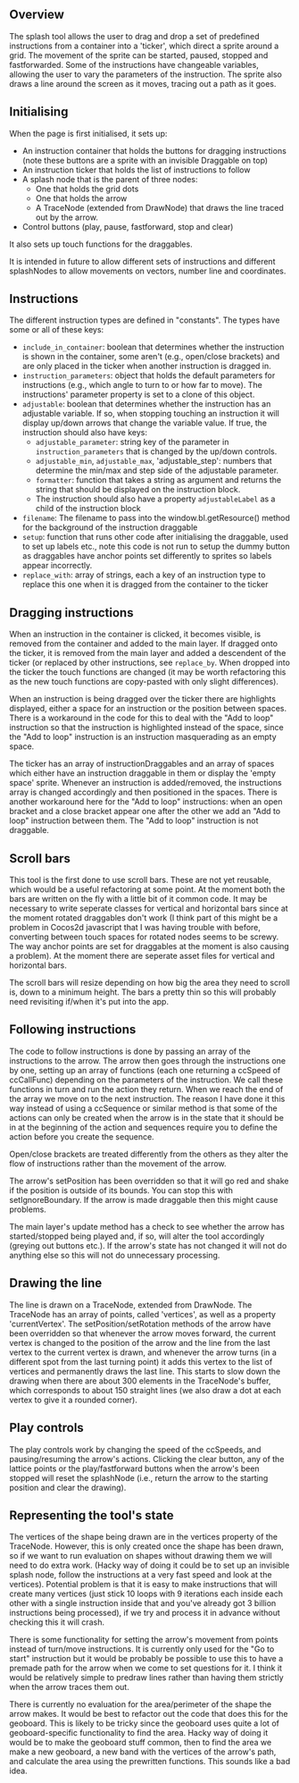 ## Overview

The splash tool allows the user to drag and drop a set of predefined instructions from a container into a 'ticker', which direct a sprite around a grid. The movement of the sprite can be started, paused, stopped and fastforwarded. Some of the instructions have changeable variables, allowing the user to vary the parameters of the instruction. The sprite also draws a line around the screen as it moves, tracing out a path as it goes.


## Initialising

When the page is first initialised, it sets up:
* An instruction container that holds the buttons for dragging instructions (note these buttons are a sprite with an invisible Draggable on top) 
* An instruction ticker that holds the list of instructions to follow 
* A splash node that is the parent of three nodes:
	* One that holds the grid dots 
	* One that holds the arrow 
	* A TraceNode (extended from DrawNode) that draws the line traced out by the arrow. 
* Control buttons (play, pause, fastforward, stop and clear)

It also sets up touch functions for the draggables.

It is intended in future to allow different sets of instructions and different splashNodes to allow movements on vectors, number line and coordinates.


## Instructions

The different instruction types are defined in "constants". The types have some or all of these keys:

* `include_in_container`: boolean that determines whether the instruction is shown in the container, some aren't (e.g., open/close brackets) and are only placed in the ticker when another instruction is dragged in.
* `instruction_parameters`: object that holds the default parameters for instructions (e.g., which angle to turn to or how far to move). The instructions' parameter property is set to a clone of this object.
* `adjustable`: boolean that determines whether the instruction has an adjustable variable. If so, when stopping touching an instruction it will display up/down arrows that change the variable value. If true, the instruction should also have keys:
	* `adjustable_parameter`: string key of the parameter in `instruction_parameters` that is changed by the up/down controls.
	* `adjustable_min`, `adjustable_max`, 'adjustable_step': numbers that determine the min/max and step side of the adjustable parameter.
	* `formatter`: function that takes a string as argument and returns the string that should be displayed on the instruction block.
	* The instruction should also have a property `adjustableLabel` as a child of the instruction block
* `filename`: The filename to pass into the window.bl.getResource() method for the background of the instruction draggable
* `setup`: function that runs other code after initialising the draggable, used to set up labels etc., note this code is not run to setup the dummy button as draggables have anchor points set differently to sprites so labels appear incorrectly.
* `replace_with`: array of strings, each a key of an instruction type to replace this one when it is dragged from the container to the ticker


## Dragging instructions

When an instruction in the container is clicked, it becomes visible, is removed from the container and added to the main layer. If dragged onto the ticker, it is removed from the main layer and added a descendent of the ticker (or replaced by other instructions, see `replace_by`. When dropped into the ticker the touch functions are changed (it may be worth refactoring this as the new touch functions are copy-pasted with only slight differences).

When an instruction is being dragged over the ticker there are highlights displayed, either a space for an instruction or the position between spaces. There is a workaround in the code for this to deal with the "Add to loop" instruction so that the instruction is highlighted instead of the space, since the "Add to loop" instruction is an instruction masquerading as an empty space.

The ticker has an array of instructionDraggables and an array of spaces which either have an instruction draggable in them or display the 'empty space' sprite. Whenever an instruction is added/removed, the instructions array is changed accordingly and then positioned in the spaces. There is another workaround here for the "Add to loop" instructions: when an open bracket and a close bracket appear one after the other we add an "Add to loop" instruction between them. The "Add to loop" instruction is not draggable.


## Scroll bars

This tool is the first done to use scroll bars. These are not yet reusable, which would be a useful refactoring at some point. At the moment both the bars are written on the fly with a little bit of it common code. It may be necessary to write seperate classes for vertical and horizontal bars since at the moment rotated draggables don't work (I think part of this might be a problem in Cocos2d javascript that I was having trouble with before, converting between touch spaces for rotated nodes seems to be screwy. The way anchor points are set for draggables at the moment is also causing a problem). At the moment there are seperate asset files for vertical and horizontal bars.

The scroll bars will resize depending on how big the area they need to scroll is, down to a minimum height. The bars a pretty thin so this will probably need revisiting if/when it's put into the app.


## Following instructions

The code to follow instructions is done by passing an array of the instructions to the arrow. The arrow then goes through the instructions one by one, setting up an array of functions (each one returning a ccSpeed of ccCallFunc) depending on the parameters of the instruction. We call these functions in turn and run the action they return. When we reach the end of the array we move on to the next instruction. The reason I have done it this way instead of using a ccSequence or similar method is that some of the actions can only be created when the arrow is in the state that it should be in at the beginning of the action and sequences require you to define the action before you create the sequence.

Open/close brackets are treated differently from the others as they alter the flow of instructions rather than the movement of the arrow.

The arrow's setPosition has been overridden so that it will go red and shake if the position is outside of its bounds. You can stop this with setIgnoreBoundary. If the arrow is made draggable then this might cause problems.

The main layer's update method has a check to see whether the arrow has started/stopped being played and, if so, will alter the tool accordingly (greying out buttons etc.). If the arrow's state has not changed it will not do anything else so this will not do unnecessary processing.


## Drawing the line

The line is drawn on a TraceNode, extended from DrawNode. The TraceNode has an array of points, called 'vertices', as well as a property 'currentVertex'. The setPosition/setRotation methods of the arrow have been overridden so that whenever the arrow moves forward, the current vertex is changed to the position of the arrow and the line from the last vertex to the current vertex is drawn, and whenever the arrow turns (in a different spot from the last turning point) it adds this vertex to the list of vertices and permanently draws the last line. This starts to slow down the drawing when there are about 300 elements in the TraceNode's buffer, which corresponds to about 150 straight lines (we also draw a dot at each vertex to give it a rounded corner).


## Play controls

The play controls work by changing the speed of the ccSpeeds, and pausing/resuming the arrow's actions. Clicking the clear button, any of the lattice points or the play/fastforward buttons when the arrow's been stopped will reset the splashNode (i.e., return the arrow to the starting position and clear the drawing).


## Representing the tool's state

The vertices of the shape being drawn are in the vertices property of the TraceNode. However, this is only created once the shape has been drawn, so if we want to run evaluation on shapes without drawing them we will need to do extra work. (Hacky way of doing it could be to set up an invisible splash node, follow the instructions at a very fast speed and look at the vertices). Potential problem is that it is easy to make instructions that will create many vertices (just stick 10 loops with 9 iterations each inside each other with a single instruction inside that and you've already got 3 billion instructions being processed), if we try and process it in advance without checking this it will crash.

There is some functionality for setting the arrow's movement from points instead of turn/move instructions. It is currently only used for the "Go to start" instruction but it would be probably be possible to use this to have a premade path for the arrow when we come to set questions for it. I think it would be relatively simple to predraw lines rather than having them strictly when the arrow traces them out.

There is currently no evaluation for the area/perimeter of the shape the arrow makes. It would be best to refactor out the code that does this for the geoboard. This is likely to be tricky since the geoboard uses quite a lot of geoboard-specific functionality to find the area. Hacky way of doing it would be to make the geoboard stuff common, then to find the area we make a new geoboard, a new band with the vertices of the arrow's path, and calculate the area using the prewritten functions. This sounds like a bad idea.